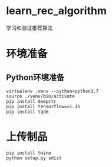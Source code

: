# learn_rec_algorithm
学习和验证推荐算法

# 环境准备
## Python环境准备
```
virtualenv .venv --python=python3.7
source ./venv/bin/activate
pip install deepctr
pip install tensorflow==1.15
pip install tqdm
```

# 上传制品
```
pip install twine
python setup.py sdist

```